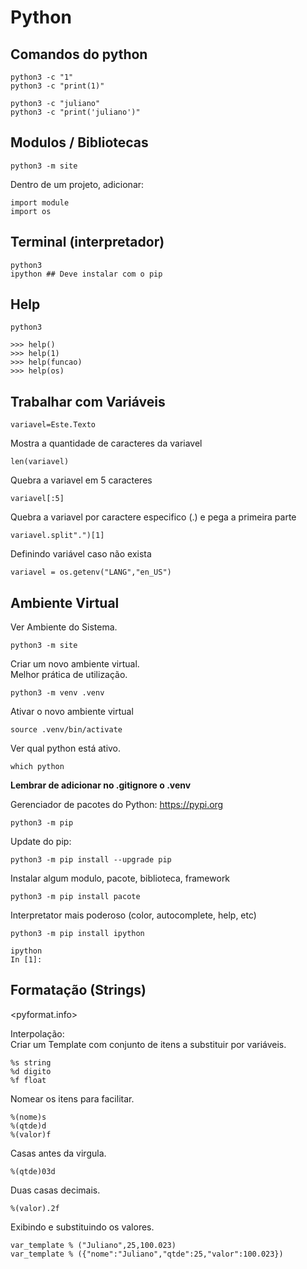 # Python

## Comandos do python
```
python3 -c "1"
python3 -c "print(1)"
```
```
python3 -c "juliano"
python3 -c "print('juliano')"
```
## Modulos / Bibliotecas
```
python3 -m site
```

Dentro de um projeto, adicionar:
```
import module
import os
```

## Terminal (interpretador)
```
python3
ipython ## Deve instalar com o pip
```

## Help
```
python3
```
```
>>> help()
>>> help(1)
>>> help(funcao)
>>> help(os)
```

## Trabalhar com Variáveis
```
variavel=Este.Texto
```

Mostra a quantidade de caracteres da variavel
```
len(variavel)
```

Quebra a variavel em 5 caracteres
```
variavel[:5]
```

Quebra a variavel por caractere especifico (.) e pega a primeira parte
```
variavel.split".")[1]
```

Definindo variável caso não exista
```
variavel = os.getenv("LANG","en_US")
```


## Ambiente Virtual
Ver Ambiente do Sistema. 
```
python3 -m site
```

Criar um novo ambiente virtual.\
Melhor prática de utilização.
```
python3 -m venv .venv
```

Ativar o novo ambiente virtual
```
source .venv/bin/activate
```

Ver qual python está ativo.
```
which python
```

**Lembrar de adicionar no .gitignore o .venv**

Gerenciador de pacotes do Python: <https://pypi.org>
```
python3 -m pip
```

Update do pip:
```
python3 -m pip install --upgrade pip
```

Instalar algum modulo, pacote, biblioteca, framework
```
python3 -m pip install pacote
```

Interpretator mais poderoso (color, autocomplete, help, etc)
```
python3 -m pip install ipython
```

```
ipython
In [1]:
```

## Formatação (Strings)

<pyformat.info>

Interpolação: \
Criar um Template com conjunto de itens a substituir por variáveis.
```
%s string
%d digito
%f float
```

Nomear os itens para facilitar.
```
%(nome)s
%(qtde)d
%(valor)f
```

Casas antes da virgula.
```
%(qtde)03d
```

Duas casas decimais.
```
%(valor).2f 
```

Exibindo e substituindo os valores.
```
var_template % ("Juliano",25,100.023)
var_template % ({"nome":"Juliano","qtde":25,"valor":100.023})
```